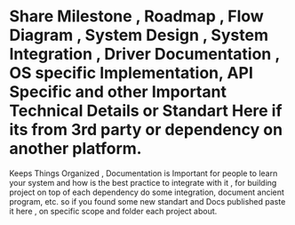 # Share Milestone , Roadmap , Flow Diagram , System Design , System Integration , Driver Documentation , OS specific Implementation, API Specific and other Important Technical Details or Standart Here if its from 3rd party or dependency on another platform.

Keeps Things Organized , Documentation is Important for people to learn your system and how is the best practice to integrate with it , for building project on top of each dependency do some integration, document ancient program, etc. so if you found some new standart and Docs published paste it here , on specific scope and folder each project about.